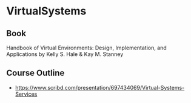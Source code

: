 # VirtualSystems

## Book
Handbook of Virtual Environments: Design, Implementation, and Applications by Kelly S. Hale & Kay M. Stanney

## Course Outline
- https://www.scribd.com/presentation/697434069/Virtual-Systems-Services

